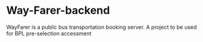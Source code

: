 # Way-Farer-backend
WayFarer is a public bus transportation booking server. A project to be used for BPL pre-selection accessment
